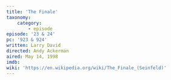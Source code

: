 ```yaml
---
title: 'The Finale'
taxonomy:
    category:
        - episode
episode: '23 & 24'
pc: '923 & 924'
written: Larry David
directed: Andy Ackerman
aired: May 14, 1998
imdb:
wiki: 'https://en.wikipedia.org/wiki/The_Finale_(Seinfeld)'
---
```

